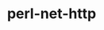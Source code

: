---
title: "perl-net-http"
layout: cache
categories: [package, develop]
meta: {"versions": ["6.23"], "compilers": ["oneapi@=2024.2.0"], "oss": ["ubuntu22.04"], "platforms": ["linux"], "targets": ["x86_64_v3"], "stacks": ["e4s-oneapi", "root"], "num_specs": 2, "num_specs_by_stack": {"e4s-oneapi": 2, "root": 2}}
spec_details: [{"hash": "xkcq2yw6btbwl54e2hhngjrsdsyazgkz", "compiler": "oneapi@=2024.2.0", "versions": ["6.23"], "os": "ubuntu22.04", "platform": "linux", "target": "x86_64_v3", "variants": ["build_system=perl"], "stacks": ["e4s-oneapi", "root"], "size": "-", "tarball": "https://binaries.spack.io/develop/build_cache/linux-ubuntu22.04-x86_64_v3/oneapi-2024.2.0/perl-net-http-6.23/linux-ubuntu22.04-x86_64_v3-oneapi-2024.2.0-perl-net-http-6.23-xkcq2yw6btbwl54e2hhngjrsdsyazgkz.spack"}, {"hash": "3rbavfc4lyqqlvidh4px67hzi6tvbkrc", "compiler": "oneapi@=2024.2.0", "versions": ["6.23"], "os": "ubuntu22.04", "platform": "linux", "target": "x86_64_v3", "variants": ["build_system=perl"], "stacks": ["e4s-oneapi", "root"], "size": "-", "tarball": "https://binaries.spack.io/develop/build_cache/linux-ubuntu22.04-x86_64_v3/oneapi-2024.2.0/perl-net-http-6.23/linux-ubuntu22.04-x86_64_v3-oneapi-2024.2.0-perl-net-http-6.23-3rbavfc4lyqqlvidh4px67hzi6tvbkrc.spack"}]
---